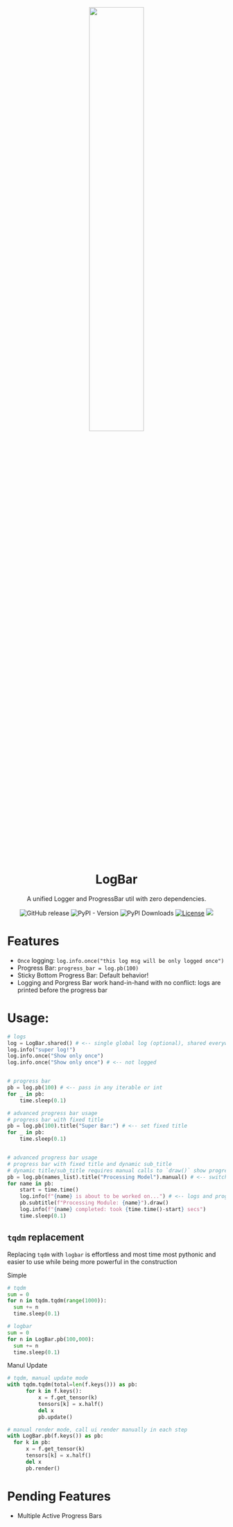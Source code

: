 <div align=center>

<image src="https://github.com/user-attachments/assets/ce85bc38-6741-4a86-8ca9-71c13c7fc563" width=50%>
</image>
  <h1>LogBar</h1>

  A unified Logger and ProgressBar util with zero dependencies. 
</div>

<p align="center" >
    <a href="https://github.com/ModelCloud/LogBar/releases" style="text-decoration:none;"><img alt="GitHub release" src="https://img.shields.io/github/release/ModelCloud/LogBar.svg"></a>
    <a href="https://pypi.org/project/logbar/" style="text-decoration:none;"><img alt="PyPI - Version" src="https://img.shields.io/pypi/v/logbar"></a>
    <a href="https://pepy.tech/projects/logbar" style="text-decoration:none;"><img src="https://static.pepy.tech/badge/logbar" alt="PyPI Downloads"></a>
    <a href="https://github.com/ModelCloud/LogBar/blob/main/LICENSE"><img src="https://img.shields.io/pypi/l/logbar" alt="License"></a>
    <a href="https://huggingface.co/modelcloud/"><img src="https://img.shields.io/badge/🤗%20Hugging%20Face-ModelCloud-%23ff8811.svg"></a>
</p>


# Features

* `Once` logging: `log.info.once("this log msg will be only logged once")`
* Progress Bar: `progress_bar = log.pb(100)`
* Sticky Bottom Progress Bar: Default behavior!
* Logging and Porgress Bar work hand-in-hand with no conflict: logs are printed before the progress bar

# Usage:

```py
# logs
log = LogBar.shared() # <-- single global log (optional), shared everywhere
log.info("super log!")
log.info.once("Show only once")
log.info.once("Show only once") # <-- not logged


# progress bar
pb = log.pb(100) # <-- pass in any iterable or int
for _ in pb:
    time.sleep(0.1)

# advanced progress bar usage
# progress bar with fixed title
pb = log.pb(100).title("Super Bar:") # <-- set fixed title
for _ in pb:
    time.sleep(0.1)


# advanced progress bar usage
# progress bar with fixed title and dynamic sub_title
# dynamic title/sub_title requires manual calls to `draw()` show progress correctly in correct order
pb = log.pb(names_list).title("Processing Model").manual() # <-- switch to manual render mode: call `draw()` manually
for name in pb:
    start = time.time()
    log.info(f"{name} is about to be worked on...") # <-- logs and progress bar do not conflict
    pb.subtitle(f"Processing Module: {name}").draw()
    log.info(f"{name} completed: took {time.time()-start} secs")
    time.sleep(0.1)
```

## `tqdm` replacement
Replacing `tqdm` with `logbar` is effortless and most time most pythonic and easier to use while being more powerful in the construction


Simple 
```py
# tqdm
sum = 0
for n in tqdm.tqdm(range(1000)):
  sum += n
  time.sleep(0.1)
```

```py
# logbar
sum = 0
for n in LogBar.pb(100,000):
  sum += n
  time.sleep(0.1)
```

Manul Update
```py
# tqdm, manual update mode
with tqdm.tqdm(total=len(f.keys())) as pb:
      for k in f.keys():
          x = f.get_tensor(k)
          tensors[k] = x.half()
          del x
          pb.update()
```

```py
# manual render mode, call ui render manually in each step 
with LogBar.pb(f.keys()) as pb:
  for k in pb:
      x = f.get_tensor(k)
      tensors[k] = x.half()
      del x
      pb.render()
```

# Pending Features

* Multiple Active Progress Bars



